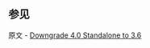 ## 参见

原文 - [Downgrade 4.0 Standalone to 3.6]( https://docs.mongodb.com/manual/release-notes/4.0-downgrade-standalone/ )


